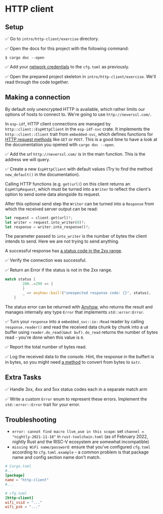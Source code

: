 # HTTP client

## Setup

✅ Go to `intro/http-client/exercise` directory.

✅ Open the docs for this project with the following command:

```
$ cargo doc --open
```

✅ Add your [network credentials](02_4_hello_board.md) to the `cfg.toml` as previously.

✅ Open the prepared project skeleton in `intro/http-client/exercise`. We'll read through the code together.

## Making a connection

By default only unencrypted HTTP is available, which rather limits our options of hosts to connect to. We're going to use `http://neverssl.com/`.

In `esp-idf`, HTTP client connections are managed by `http::client::EspHttpClient` in the `esp-idf-svc` crate. It implements the `http::client::Client` trait from `embedded-svc`, which defines functions for [HTTP request methods](https://en.wikipedia.org/wiki/Hypertext_Transfer_Protocol#Request_methods) like `GET` or `POST`. This is a good time to have a look at the documentation you opened with `cargo doc --open`.

✅ Add the url `http://neverssl.com/` is in the main function. This is the address we will query.

✅ Create a new `EspHttpClient` with default values (Try to find the method `new_default()` in the documentation).


Calling HTTP functions (e.g. `get(url)`) on this client returns an `EspHttpRequest`, which must be turned into a `Writer` to reflect the client's option to send some data alongside its request. 

After this optional send step the `Writer` can be turned into a `Response` from which the received server output can be read:


```Rust
let request = client.get(url)?;
let writer = request.into_writer(0)?;
let response = writer.into_response()?;
```
The parameter passed to `into_writer` is the number of bytes the client intends to send. Here we are not trying to send anything. 

A successful response has [a status code in the 2xx range](https://en.wikipedia.org/wiki/List_of_HTTP_status_codes).

✅ Verify the connection was successful.

✅ Return an Error if the status is not in the 2xx range.

```rust
match status {
        200..=299 => {
        }
        _ => anyhow::bail!("unexpected response code: {}", status),
    }
```
The status error can be returned with [Anyhow](https://docs.rs/anyhow/latest/anyhow/index.html), who returns the result and manages internally any type `Error` that implements `std::error:Error`.

✅ Turn your `response` into a `embedded_svc::io::Read` reader by calling `response.reader()` and read the received data chunk by chunk into a `u8` buffer using `reader.do_read(&mut buf)`. `do_read` returns the number of bytes read - you're done when this value is `0`.

✅ Report the total number of bytes read.

✅ Log the received data to the console. Hint, the response in the buffert is in bytes, so you might need [a method](https://doc.rust-lang.org/std/str/fn.from_utf8.html) to convert from bytes to `&str`.

## Extra Tasks

✅ Handle 3xx, 4xx and 5xx status codes each in a separate match arm

✅ Write a custom `Error` enum to represent these errors. Implement the `std::error::Error` trait for your error.


## Troubleshooting

- `error: cannot find macro llvm_asm in this scope`: set `channel = "nightly-2021-11-18"` in `rust-toolchain.toml` (as of February 2022, nightly Rust and the RISC-V ecosystem are somewhat incompatible)
- `missing WiFi name/password`: ensure that you've configured `cfg.toml` according to `cfg.toml.example` - a common problem is that package name and config section name don't match. 

```toml
# Cargo.toml
#...
[package]
name = "http-client"
#...

# cfg.toml
[http-client]
wifi_ssid = "..."
wifi_psk = "..."
```